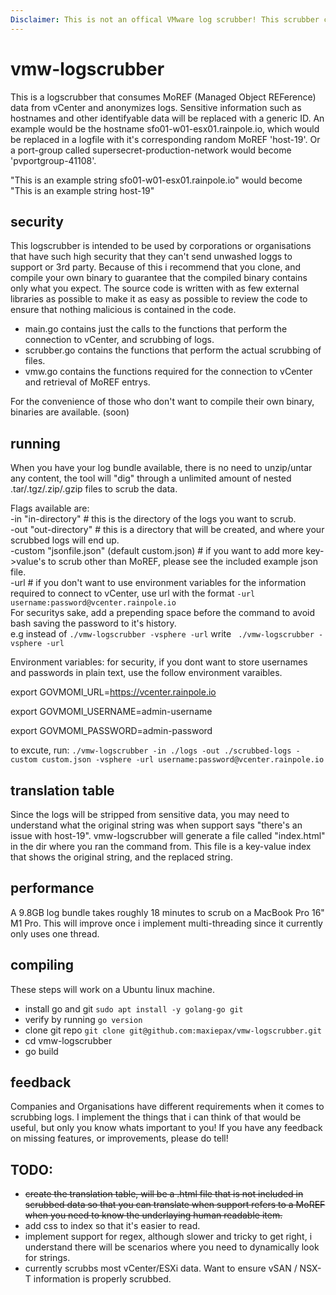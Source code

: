```yaml
---
Disclaimer: This is not an offical VMware log scrubber! This scrubber comes with no warranty or guarantee and it's your own responsiblity to verify that all sensitive information has been removed before sharing the logs.
---
```


# vmw-logscrubber

This is a logscrubber that consumes MoREF (Managed Object REFerence) data from vCenter and anonymizes logs.
Sensitive information such as hostnames and other identifyable data will be replaced with a generic ID.
An example would be the hostname sfo01-w01-esx01.rainpole.io, which would be replaced in a logfile with it's corresponding random MoREF 'host-19'. Or a port-group called supersecret-production-network would become 'pvportgroup-41108'.

"This is an example string sfo01-w01-esx01.rainpole.io" would become "This is an example string host-19"

## security

This logscrubber is intended to be used by corporations or organisations that have such high security that they can't send unwashed loggs to support or 3rd party.
Because of this i recommend that you clone, and compile your own binary to guarantee that the compiled binary contains only what you expect.
The source code is written with as few external libraries as possible to make it as easy as possible to review the code to ensure that nothing malicious is contained in the code.

- main.go contains just the calls to the functions that perform the connection to vCenter, and scrubbing of logs.
- scrubber.go contains the functions that perform the actual scrubbing of files.
- vmw.go contains the functions required for the connection to vCenter and retrieval of MoREF entrys.

For the convenience of those who don't want to compile their own binary, binaries are available. (soon)

## running

When you have your log bundle available, there is no need to unzip/untar any content, the tool will "dig" through a unlimited amount of nested .tar/.tgz/.zip/.gzip files to scrub the data.

Flags available are: <br/>
-in "in-directory" # this is the directory of the logs you want to scrub.<br/>
-out "out-directory" # this is a directory that will be created, and where your scrubbed logs will end up.<br/>
-custom "jsonfile.json" (default custom.json) # if you want to add more key->value's to scrub other than MoREF, please see the included example json file.<br/>
-url # if you don't want to use environment variables for the information required to connect to vCenter, use url with the format `-url username:password@vcenter.rainpole.io` <br/>
For securitys sake, add a prepending space before the command to avoid bash saving the password to it's history.<br/>
e.g instead of `./vmw-logscrubber -vsphere -url` write ` ./vmw-logscrubber -vsphere -url`

Environment variables:
for security, if you dont want to store usernames and passwords in plain text, use the follow environment varaibles.

export GOVMOMI_URL=https://vcenter.rainpole.io

export GOVMOMI_USERNAME=admin-username

export GOVMOMI_PASSWORD=admin-password

to excute, run: `./vmw-logscrubber -in ./logs -out ./scrubbed-logs -custom custom.json -vsphere -url username:password@vcenter.rainpole.io`

## translation table

Since the logs will be stripped from sensitive data, you may need to understand what the original string was when support says "there's an issue with host-19". vmw-logscrubber will generate a file called "index.html" in the dir where you ran the command from. This file is a key-value index that shows the original string, and the replaced string.

## performance

A 9.8GB log bundle takes roughly 18 minutes to scrub on a MacBook Pro 16" M1 Pro. This will improve once i implement multi-threading since it currently only uses one thread.

## compiling

These steps will work on a Ubuntu linux machine.

- install go and git `sudo apt install -y golang-go git`
- verify by running `go version`
- clone git repo `git clone git@github.com:maxiepax/vmw-logscrubber.git`
- cd vmw-logscrubber
- go build

## feedback

Companies and Organisations have different requirements when it comes to scrubbing logs. I implement the things that i can think of that would be useful, but only you know whats important to you! If you have any feedback on missing features, or improvements, please do tell!

## TODO:

- ~~create the translation table, will be a .html file that is not included in scrubbed data so that you can translate when support refers to a MoREF when you need to know the underlaying human readable item.~~
- add css to index so that it's easier to read.
- implement support for regex, although slower and tricky to get right, i understand there will be scenarios where you need to dynamically look for strings.
- currently scrubbs most vCenter/ESXi data. Want to ensure vSAN / NSX-T information is properly scrubbed.
